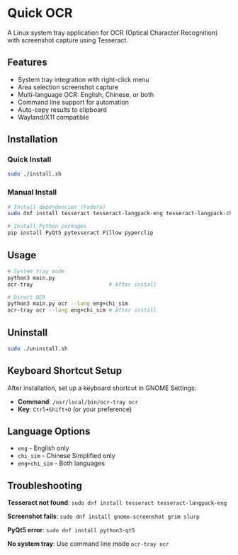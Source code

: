 # Quick OCR

A Linux system tray application for OCR (Optical Character Recognition) with screenshot capture using Tesseract.

## Features

- System tray integration with right-click menu
- Area selection screenshot capture  
- Multi-language OCR: English, Chinese, or both
- Command line support for automation
- Auto-copy results to clipboard
- Wayland/X11 compatible

## Installation

### Quick Install
```bash
sudo ./install.sh
```

### Manual Install  
```bash
# Install dependencies (Fedora)
sudo dnf install tesseract tesseract-langpack-eng tesseract-langpack-chi_sim python3-qt5 gnome-screenshot grim slurp

# Install Python packages
pip install PyQt5 pytesseract Pillow pyperclip
```

## Usage

```bash
# System tray mode
python3 main.py
ocr-tray                        # After install

# Direct OCR  
python3 main.py ocr --lang eng+chi_sim
ocr-tray ocr --lang eng+chi_sim # After install
```

## Uninstall
```bash
sudo ./uninstall.sh
```

## Keyboard Shortcut Setup

After installation, set up a keyboard shortcut in GNOME Settings:
- **Command**: `/usr/local/bin/ocr-tray ocr`
- **Key**: `Ctrl+Shift+O` (or your preference)

## Language Options
- `eng` - English only
- `chi_sim` - Chinese Simplified only  
- `eng+chi_sim` - Both languages

## Troubleshooting

**Tesseract not found**: `sudo dnf install tesseract tesseract-langpack-eng`

**Screenshot fails**: `sudo dnf install gnome-screenshot grim slurp`  

**PyQt5 error**: `sudo dnf install python3-qt5`

**No system tray**: Use command line mode `ocr-tray ocr`

